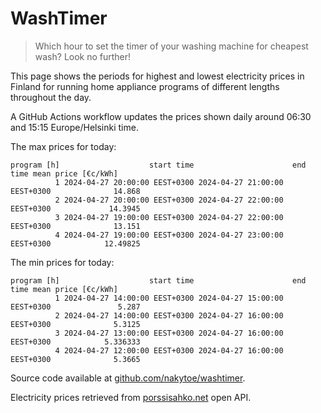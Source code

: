 
# WashTimer

> Which hour to set the timer of your washing machine for cheapest wash? Look no further!

This page shows the periods for highest and lowest electricity prices in Finland 
for running home appliance programs of different lengths throughout the day. 

A GitHub Actions workflow updates the prices shown daily around 06:30 and 15:15 Europe/Helsinki time.

The max prices for today:

	program [h]                    start time                      end time mean price [€c/kWh]
	          1 2024-04-27 20:00:00 EEST+0300 2024-04-27 21:00:00 EEST+0300              14.868
	          2 2024-04-27 20:00:00 EEST+0300 2024-04-27 22:00:00 EEST+0300             14.3945
	          3 2024-04-27 19:00:00 EEST+0300 2024-04-27 22:00:00 EEST+0300              13.151
	          4 2024-04-27 19:00:00 EEST+0300 2024-04-27 23:00:00 EEST+0300            12.49825

The min prices for today:

	program [h]                    start time                      end time mean price [€c/kWh]
	          1 2024-04-27 14:00:00 EEST+0300 2024-04-27 15:00:00 EEST+0300               5.287
	          2 2024-04-27 14:00:00 EEST+0300 2024-04-27 16:00:00 EEST+0300              5.3125
	          3 2024-04-27 13:00:00 EEST+0300 2024-04-27 16:00:00 EEST+0300            5.336333
	          4 2024-04-27 12:00:00 EEST+0300 2024-04-27 16:00:00 EEST+0300              5.3665


Source code available at [github.com/nakytoe/washtimer](https://github.com/nakytoe/washtimer).

Electricity prices retrieved from [porssisahko.net](https://porssisahko.net/api) open API.
